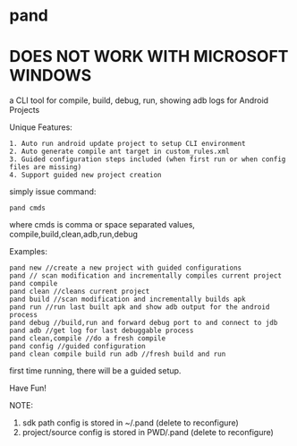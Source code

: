 pand
====

DOES NOT WORK WITH MICROSOFT WINDOWS
====================================

a CLI tool for compile, build, debug, run, showing adb logs for Android Projects

Unique Features:

    1. Auto run android update project to setup CLI environment
    2. Auto generate compile ant target in custom_rules.xml
    3. Guided configuration steps included (when first run or when config files are missing)
    4. Support guided new project creation

simply issue command:

    pand cmds

where cmds is comma or space separated values, compile,build,clean,adb,run,debug

Examples:

    pand new //create a new project with guided configurations
    pand // scan modification and incrementally compiles current project
    pand compile
    pand clean //cleans current project
    pand build //scan modification and incrementally builds apk
    pand run //run last built apk and show adb output for the android process
    pand debug //build,run and forward debug port to and connect to jdb
    pand adb //get log for last debuggable process
    pand clean,compile //do a fresh compile
    pand config //guided configuration
    pand clean compile build run adb //fresh build and run

first time running, there will be a guided setup.

Have Fun!

NOTE:

1. sdk path config is stored in ~/.pand (delete to reconfigure) 
2. project/source config is stored in PWD/.pand (delete to reconfigure)
